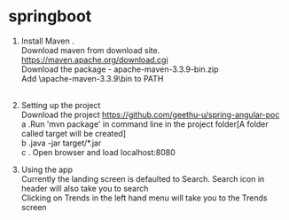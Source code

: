 # springboot

1. Install Maven .<br>
  Download maven from download site. https://maven.apache.org/download.cgi<br>
  Download the package  - apache-maven-3.3.9-bin.zip<br>
  Add \apache-maven-3.3.9\bin to PATH<br><br>

2. Setting up the project<br>
Download the project https://github.com/geethu-u/spring-angular-poc<br>
  a .Run 'mvn package' in command line in the project folder[A folder called target will be created]<br>
  b .java -jar  target/*.jar<br>
  c . Open browser and load localhost:8080
  
3. Using the app<br>
  Currently the landing screen is defaulted to Search. Search icon in header will also take you to search<br>
  Clicking on Trends in the left hand menu will take you to the Trends screen<br>



